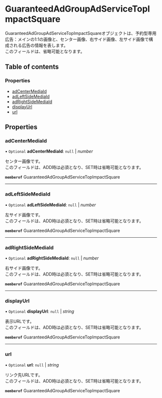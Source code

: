 # GuaranteedAdGroupAdServiceTopImpactSquare


<div lang=\"ja\"> GuaranteedAdGroupAdServiceTopImpactSquareオブジェクトは、予約型専用広告：メインの1:1の画像と、センター画像、右サイド画像、左サイド画像で構成される広告の情報を表します。<br> このフィールドは、省略可能となります。<br> </div> 

## Table of contents

### Properties

- [adCenterMediaId](guaranteedadgroupadservicetopimpactsquare.md#adcentermediaid)
- [adLeftSideMediaId](guaranteedadgroupadservicetopimpactsquare.md#adleftsidemediaid)
- [adRightSideMediaId](guaranteedadgroupadservicetopimpactsquare.md#adrightsidemediaid)
- [displayUrl](guaranteedadgroupadservicetopimpactsquare.md#displayurl)
- [url](guaranteedadgroupadservicetopimpactsquare.md#url)

## Properties

### adCenterMediaId

• `Optional` **adCenterMediaId**: ``null`` \| *number*

<div lang=\"ja\"> センター画像です。<br> このフィールドは、ADD時は必須となり、SET時は省略可能となります。 </div> 

**`memberof`** GuaranteedAdGroupAdServiceTopImpactSquare

___

### adLeftSideMediaId

• `Optional` **adLeftSideMediaId**: ``null`` \| *number*

<div lang=\"ja\"> 左サイド画像です。<br> このフィールドは、ADD時は必須となり、SET時は省略可能となります。 </div> 

**`memberof`** GuaranteedAdGroupAdServiceTopImpactSquare

___

### adRightSideMediaId

• `Optional` **adRightSideMediaId**: ``null`` \| *number*

<div lang=\"ja\"> 右サイド画像です。<br> このフィールドは、ADD時は必須となり、SET時は省略可能となります。 </div> 

**`memberof`** GuaranteedAdGroupAdServiceTopImpactSquare

___

### displayUrl

• `Optional` **displayUrl**: ``null`` \| *string*

<div lang=\"ja\"> 表示URLです。<br> このフィールドは、ADD時は必須となり、SET時は省略可能となります。 </div> 

**`memberof`** GuaranteedAdGroupAdServiceTopImpactSquare

___

### url

• `Optional` **url**: ``null`` \| *string*

<div lang=\"ja\"> リンク先URLです。<br> このフィールドは、ADD時は必須となり、SET時は省略可能となります。 </div> 

**`memberof`** GuaranteedAdGroupAdServiceTopImpactSquare
